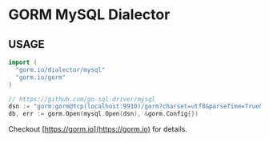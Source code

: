 # GORM MySQL Dialector

## USAGE

```go
import (
  "gorm.io/dialector/mysql"
  "gorm.io/gorm"
)

// https://github.com/go-sql-driver/mysql
dsn := "gorm:gorm@tcp(localhost:9910)/gorm?charset=utf8&parseTime=True&loc=Local"
db, err := gorm.Open(mysql.Open(dsn), &gorm.Config{})
```

Checkout [https://gorm.io](https://gorm.io) for details.
